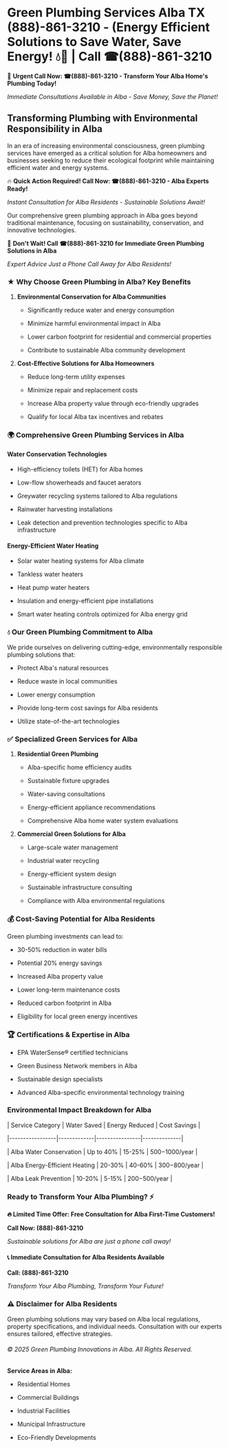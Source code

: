 # Green Plumbing Services Alba TX (888)-861-3210 - (Energy Efficient Solutions to Save Water, Save Energy! 💧🌿 | Call ☎(888)-861-3210

🚨 **Urgent Call Now: ☎(888)-861-3210 - Transform Your Alba Home's Plumbing Today!**
*Immediate Consultations Available in Alba - Save Money, Save the Planet!*

## Transforming Plumbing with Environmental Responsibility in Alba

In an era of increasing environmental consciousness, green plumbing services have emerged as a critical solution for Alba homeowners and businesses seeking to reduce their ecological footprint while maintaining efficient water and energy systems. 

🔥 **Quick Action Required! Call Now: ☎(888)-861-3210 - Alba Experts Ready!**
*Instant Consultation for Alba Residents - Sustainable Solutions Await!*

Our comprehensive green plumbing approach in Alba goes beyond traditional maintenance, focusing on sustainability, conservation, and innovative technologies.

🚨 **Don't Wait! Call ☎(888)-861-3210 for Immediate Green Plumbing Solutions in Alba**
*Expert Advice Just a Phone Call Away for Alba Residents!*

### ★ Why Choose Green Plumbing in Alba? Key Benefits

1. **Environmental Conservation for Alba Communities** 
   - Significantly reduce water and energy consumption
   - Minimize harmful environmental impact in Alba
   - Lower carbon footprint for residential and commercial properties
   - Contribute to sustainable Alba community development

2. **Cost-Effective Solutions for Alba Homeowners** 
   - Reduce long-term utility expenses
   - Minimize repair and replacement costs
   - Increase Alba property value through eco-friendly upgrades
   - Qualify for local Alba tax incentives and rebates

### 🌍 Comprehensive Green Plumbing Services in Alba

#### Water Conservation Technologies
- High-efficiency toilets (HET) for Alba homes
- Low-flow showerheads and faucet aerators
- Greywater recycling systems tailored to Alba regulations
- Rainwater harvesting installations
- Leak detection and prevention technologies specific to Alba infrastructure

#### Energy-Efficient Water Heating
- Solar water heating systems for Alba climate
- Tankless water heaters
- Heat pump water heaters
- Insulation and energy-efficient pipe installations
- Smart water heating controls optimized for Alba energy grid

### 💧 Our Green Plumbing Commitment to Alba

We pride ourselves on delivering cutting-edge, environmentally responsible plumbing solutions that:
- Protect Alba's natural resources
- Reduce waste in local communities
- Lower energy consumption
- Provide long-term cost savings for Alba residents
- Utilize state-of-the-art technologies

### ✅ Specialized Green Services for Alba

1. **Residential Green Plumbing**
   - Alba-specific home efficiency audits
   - Sustainable fixture upgrades
   - Water-saving consultations
   - Energy-efficient appliance recommendations
   - Comprehensive Alba home water system evaluations

2. **Commercial Green Solutions for Alba**
   - Large-scale water management
   - Industrial water recycling
   - Energy-efficient system design
   - Sustainable infrastructure consulting
   - Compliance with Alba environmental regulations

### 💰 Cost-Saving Potential for Alba Residents

Green plumbing investments can lead to:
- 30-50% reduction in water bills
- Potential 20% energy savings
- Increased Alba property value
- Lower long-term maintenance costs
- Reduced carbon footprint in Alba
- Eligibility for local green energy incentives

### 🏆 Certifications & Expertise in Alba

- EPA WaterSense® certified technicians
- Green Business Network members in Alba
- Sustainable design specialists
- Advanced Alba-specific environmental technology training

### Environmental Impact Breakdown for Alba

| Service Category | Water Saved | Energy Reduced | Cost Savings |
|-----------------|-------------|----------------|--------------|
| Alba Water Conservation | Up to 40% | 15-25% | $500-$1000/year |
| Alba Energy-Efficient Heating | 20-30% | 40-60% | $300-$800/year |
| Alba Leak Prevention | 10-20% | 5-15% | $200-$500/year |

### Ready to Transform Your Alba Plumbing? ⚡

**🔥 Limited Time Offer: Free Consultation for Alba First-Time Customers!**

**Call Now: (888)-861-3210**
*Sustainable solutions for Alba are just a phone call away!*

#### 📞 Immediate Consultation for Alba Residents Available

**Call: (888)-861-3210**
*Transform Your Alba Plumbing, Transform Your Future!*

### ⚠️ Disclaimer for Alba Residents

Green plumbing solutions may vary based on Alba local regulations, property specifications, and individual needs. Consultation with our experts ensures tailored, effective strategies.

###### © 2025 Green Plumbing Innovations in Alba. All Rights Reserved.

**Service Areas in Alba:** 
- Residential Homes
- Commercial Buildings
- Industrial Facilities
- Municipal Infrastructure
- Eco-Friendly Developments